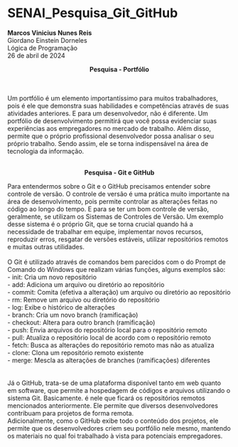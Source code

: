 # SENAI_Pesquisa_Git_GitHub
<b>Marcos Vinicius Nunes Reis</b><br>
Giordano Einstein Dorneles<br>
Lógica de Programação<br>
26 de abril de 2024<br>
<p align="center"><b>Pesquisa - Portfólio</b></p><br><br>
Um portfólio é um elemento importantíssimo para muitos trabalhadores, pois é ele que demonstra suas habilidades e competências através de suas atividades anteriores. E para um desenvolvedor, não é diferente. Um portfólio de desenvolvimento permitirá que você possa evidenciar suas experiências aos empregadores no mercado de  trabalho. Além disso, permite que o próprio profissional desenvolvedor possa analisar o seu próprio trabalho. Sendo assim, ele se torna indispensável na área de tecnologia da informação.
<br><br>
<p align="center"><b>Pesquisa - Git e GitHub</b></p>
	Para entendermos sobre o Git e o GitHub precisamos entender sobre controle de versão.
O controle de versão é uma prática muito importante na área de desenvolvimento, pois permite controlar as alterações feitas no código ao longo do tempo. E para se ter um bom controle de versão, geralmente, se utilizam os Sistemas de Controles de Versão. Um exemplo desse sistema é o próprio Git, que se torna crucial quando há a necessidade de trabalhar em equipe, implementar novos recursos, reproduzir erros, resgatar de versões estáveis, utilizar repositórios remotos e muitas outras utilidades.
<br><br>
O Git é utilizado através de comandos bem parecidos com o do Prompt de Comando do Windows que realizam várias funções, alguns exemplos são:<br> 
- init: Cria um novo repositório <br>
- add: Adiciona um arquivo ou diretório ao repositório<br>
- commit: Comita (efetiva a alteração) um arquivo ou diretório ao repositório<br>
- rm: Remove um arquivo ou diretório do repositório<br>
- log: Exibe o histórico de alterações<br>
- branch: Cria um novo branch (ramificação)<br>
- checkout: Altera para outro branch (ramificação)<br>
- push: Envia arquivos do repositório local para o repositório remoto<br>
- pull: Atualiza o repositório local de acordo com o repositório remoto<br>
- fetch: Busca as alterações do repositório remoto mas não as atualiza<br>
- clone: Clona um repositório remoto existente<br>
- merge: Mescla as alterações de branches (ramificações) diferentes<br>
 	<br><br>
  Já o GitHub, trata-se de uma plataforma disponível tanto em web quanto em software, que permite a hospedagem de códigos e arquivos utilizando o sistema Git. Basicamente. é nele que ficará os repositórios remotos mencionados anteriormente. Ele permite que diversos desenvolvedores contribuam para projetos de forma remota.<br>
	Adicionalmente, como o GitHub exibe todo o conteúdo dos projetos, ele permite que os desenvolvedores criem seu portfólio nele mesmo, mantendo os materiais no qual foi trabalhado à vista para potenciais empregadores.

